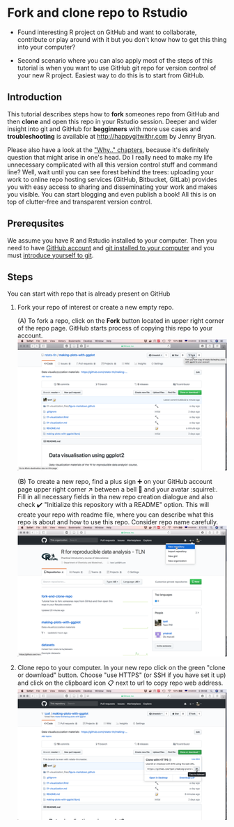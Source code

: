 # Fork and clone repo to Rstudio

- Found interesting R project on GitHub and want to collaborate, contribute or play around with it but you don't know how to get this thing into your computer?

- Second scenario where you can also apply most of the steps of this tutorial is when you want to use GitHub git repo for version control of your new R project. Easiest way to do this is to start from GitHub.


## Introduction
This tutorial describes steps how to **fork** someones repo from GitHub and then **clone** and open this repo in your Rstudio session.
Deeper and wider insight into git and GitHub for **begginners** with more use cases and **troubleshooting** is available at http://happygitwithr.com by Jenny Bryan. 

Please also have a look at the ["Why.." chapters](http://happygitwithr.com/big-picture.html#why-git), because it's definitely question that might arise in one's head. Do I really need to make my life unnecessary complicated with all this version control stuff and command line? Well, wait until you can see forest behind the trees: uploading your work to online repo hosting services (GitHub, Bitbucket, GitLab) provides you with easy access to sharing and disseminating your work and makes you visible. You can start blogging and even publish a book! All this is on top of clutter-free and transparent version control.

## Prerequsites
We assume you have R and Rstudio installed to your computer. Then you need to have [GitHub account](http://happygitwithr.com/github-acct.html) and [git installed to your computer](http://happygitwithr.com/install-git.html) and you must [introduce yourself to git](http://happygitwithr.com/hello-git.html).


## Steps
You can start with repo that is already present on GitHub

1. Fork your repo of interest or create a new empty repo.

      (A) To fork a repo, click on the **Fork** button located in upper right corner of the repo page. GitHub starts process of copying this repo to your account.
![fork](img/github-fork.png)

      (B) To create a new repo, find a plus sign :heavy_plus_sign: on your GitHub account page upper right corner :arrow_upper_right: between a bell :bell: and your avatar :squirrel:. Fill in all necessary fields in tha new repo creation dialogue and also check :heavy_check_mark: "Initialize this repository with a README" option. This will create your repo with readme file, where you can describe what this repo is about and how to use this repo. Consider repo name carefully.
![new repo](img/github-new-repo.png)

2. Clone repo to your computer. In your new repo click on the green "clone or download" button. Choose "use HTTPS" (or SSH if you have set it up) and click on the clipboard icon :clipboard: next to url to copy repo web address.
![clone](img/github-clone-https.png)
